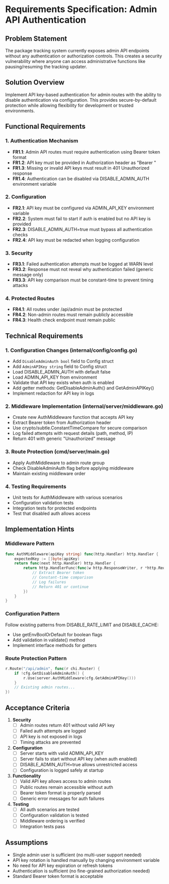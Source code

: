 # Requirements Specification: Admin API Authentication

## Problem Statement
The package tracking system currently exposes admin API endpoints without any authentication or authorization controls. This creates a security vulnerability where anyone can access administrative functions like pausing/resuming the tracking updater.

## Solution Overview
Implement API key-based authentication for admin routes with the ability to disable authentication via configuration. This provides secure-by-default protection while allowing flexibility for development or trusted environments.

## Functional Requirements

### 1. Authentication Mechanism
- **FR1.1**: Admin API routes must require authentication using Bearer token format
- **FR1.2**: API key must be provided in Authorization header as "Bearer <api-key>"
- **FR1.3**: Missing or invalid API keys must result in 401 Unauthorized response
- **FR1.4**: Authentication can be disabled via DISABLE_ADMIN_AUTH environment variable

### 2. Configuration
- **FR2.1**: API key must be configured via ADMIN_API_KEY environment variable
- **FR2.2**: System must fail to start if auth is enabled but no API key is provided
- **FR2.3**: DISABLE_ADMIN_AUTH=true must bypass all authentication checks
- **FR2.4**: API key must be redacted when logging configuration

### 3. Security
- **FR3.1**: Failed authentication attempts must be logged at WARN level
- **FR3.2**: Response must not reveal why authentication failed (generic message only)
- **FR3.3**: API key comparison must be constant-time to prevent timing attacks

### 4. Protected Routes
- **FR4.1**: All routes under /api/admin must be protected
- **FR4.2**: Non-admin routes must remain publicly accessible
- **FR4.3**: Health check endpoint must remain public

## Technical Requirements

### 1. Configuration Changes (internal/config/config.go)
- Add `DisableAdminAuth bool` field to Config struct
- Add `AdminAPIKey string` field to Config struct
- Load DISABLE_ADMIN_AUTH with default false
- Load ADMIN_API_KEY from environment
- Validate that API key exists when auth is enabled
- Add getter methods: GetDisableAdminAuth() and GetAdminAPIKey()
- Implement redaction for API key in logs

### 2. Middleware Implementation (internal/server/middleware.go)
- Create new AuthMiddleware function that accepts API key
- Extract Bearer token from Authorization header
- Use crypto/subtle.ConstantTimeCompare for secure comparison
- Log failed attempts with request details (path, method, IP)
- Return 401 with generic "Unauthorized" message

### 3. Route Protection (cmd/server/main.go)
- Apply AuthMiddleware to admin route group
- Check DisableAdminAuth flag before applying middleware
- Maintain existing middleware order

### 4. Testing Requirements
- Unit tests for AuthMiddleware with various scenarios
- Configuration validation tests
- Integration tests for protected endpoints
- Test that disabled auth allows access

## Implementation Hints

### Middleware Pattern
```go
func AuthMiddleware(apiKey string) func(http.Handler) http.Handler {
    expectedKey := []byte(apiKey)
    return func(next http.Handler) http.Handler {
        return http.HandlerFunc(func(w http.ResponseWriter, r *http.Request) {
            // Extract Bearer token
            // Constant-time comparison
            // Log failures
            // Return 401 or continue
        })
    }
}
```

### Configuration Pattern
Follow existing patterns from DISABLE_RATE_LIMIT and DISABLE_CACHE:
- Use getEnvBoolOrDefault for boolean flags
- Add validation in validate() method
- Implement interface methods for getters

### Route Protection Pattern
```go
r.Route("/api/admin", func(r chi.Router) {
    if !cfg.GetDisableAdminAuth() {
        r.Use(server.AuthMiddleware(cfg.GetAdminAPIKey()))
    }
    // Existing admin routes...
})
```

## Acceptance Criteria

1. **Security**
   - [ ] Admin routes return 401 without valid API key
   - [ ] Failed auth attempts are logged
   - [ ] API key is not exposed in logs
   - [ ] Timing attacks are prevented

2. **Configuration**
   - [ ] Server starts with valid ADMIN_API_KEY
   - [ ] Server fails to start without API key (when auth enabled)
   - [ ] DISABLE_ADMIN_AUTH=true allows unrestricted access
   - [ ] Configuration is logged safely at startup

3. **Functionality**
   - [ ] Valid API key allows access to admin routes
   - [ ] Public routes remain accessible without auth
   - [ ] Bearer token format is properly parsed
   - [ ] Generic error messages for auth failures

4. **Testing**
   - [ ] All auth scenarios are tested
   - [ ] Configuration validation is tested
   - [ ] Middleware ordering is verified
   - [ ] Integration tests pass

## Assumptions
- Single admin user is sufficient (no multi-user support needed)
- API key rotation is handled manually by changing environment variable
- No need for API key expiration or refresh tokens
- Authentication is sufficient (no fine-grained authorization needed)
- Standard Bearer token format is acceptable